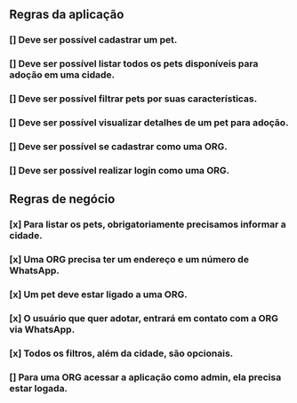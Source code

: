 ## Regras da aplicação

### [] Deve ser possível cadastrar um pet.

### [] Deve ser possível listar todos os pets disponíveis para adoção em uma cidade.

### [] Deve ser possível filtrar pets por suas características.

### [] Deve ser possível visualizar detalhes de um pet para adoção.

### [] Deve ser possível se cadastrar como uma ORG.

### [] Deve ser possível realizar login como uma ORG.

## Regras de negócio

### [x] Para listar os pets, obrigatoriamente precisamos informar a cidade.

### [x] Uma ORG precisa ter um endereço e um número de WhatsApp.

### [x] Um pet deve estar ligado a uma ORG.

### [x] O usuário que quer adotar, entrará em contato com a ORG via WhatsApp.

### [x] Todos os filtros, além da cidade, são opcionais.

### [] Para uma ORG acessar a aplicação como admin, ela precisa estar logada.
